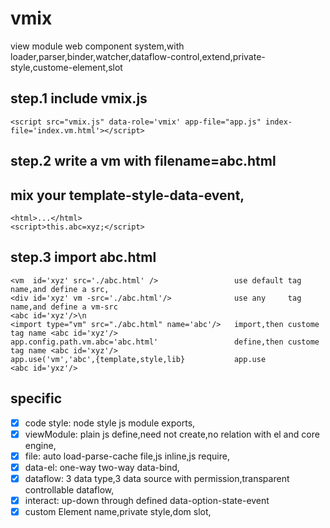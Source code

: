 # vmix
view module web component system,with loader,parser,binder,watcher,dataflow-control,extend,private-style,custome-element,slot

## step.1 include vmix.js
```<script src="vmix.js" data-role='vmix' app-file="app.js" index-file='index.vm.html'></script>```

## step.2 write a vm with filename=abc.html
## mix your template-style-data-event,
```<style>...</style> 
<html>...</html> 
<script>this.abc=xyz;</script>
```
## step.3 import abc.html
```
<vm  id='xyz' src='./abc.html' />                 use default tag name,and define a src,
<div id='xyz' vm -src='./abc.html'/>              use any     tag name,and define a vm-src
<abc id='xyz'/>\n
<import type="vm" src="./abc.html" name='abc'/>   import,then custome tag name <abc id='xyz'/>
app.config.path.vm.abc='abc.html'                 define,then custome tag name <abc id='xyz'/>
app.use('vm','abc',{template,style,lib}           app.use                      <abc id='yxz'/>
```
## specific
- [x] code style: node style js module exports, 
- [x] viewModule: plain js define,need not create,no relation with el and core engine,
- [x] file:       auto load-parse-cache file,js inline,js require,
- [x] data-el:    one-way two-way data-bind,
- [x] dataflow:   3 data type,3 data source with permission,transparent controllable dataflow,
- [x] interact:   up-down through defined data-option-state-event
- [x] custom Element name,private style,dom slot,
